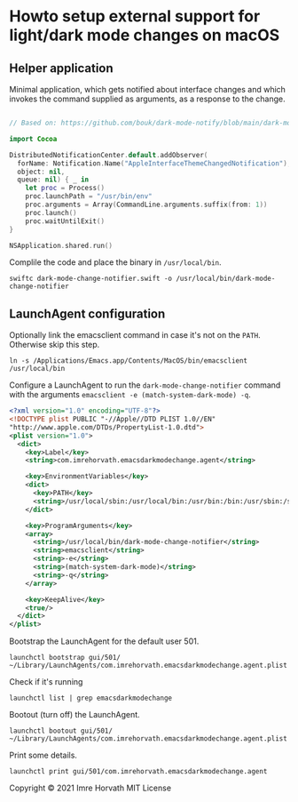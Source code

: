 # Howto setup external support for light/dark mode changes on macOS

## Helper application

Minimal application, which gets notified about interface changes and which invokes the command supplied as arguments, as a response to the change.

```swift

// Based on: https://github.com/bouk/dark-mode-notify/blob/main/dark-mode-notify.swift

import Cocoa

DistributedNotificationCenter.default.addObserver(
  forName: Notification.Name("AppleInterfaceThemeChangedNotification"),
  object: nil,
  queue: nil) { _ in
    let proc = Process()
    proc.launchPath = "/usr/bin/env"
    proc.arguments = Array(CommandLine.arguments.suffix(from: 1))
    proc.launch()
    proc.waitUntilExit()
}

NSApplication.shared.run()
```

Complile the code and place the binary in `/usr/local/bin`.

```shell
swiftc dark-mode-change-notifier.swift -o /usr/local/bin/dark-mode-change-notifier
```

## LaunchAgent configuration

Optionally link the emacsclient command in case it's not on the `PATH`. Otherwise skip this step.

```shell
ln -s /Applications/Emacs.app/Contents/MacOS/bin/emacsclient /usr/local/bin
```

Configure a LaunchAgent to run the `dark-mode-change-notifier` command with the arguments `emacsclient -e (match-system-dark-mode) -q`.

```xml
<?xml version="1.0" encoding="UTF-8"?>
<!DOCTYPE plist PUBLIC "-//Apple//DTD PLIST 1.0//EN"
"http://www.apple.com/DTDs/PropertyList-1.0.dtd">
<plist version="1.0">
  <dict>
    <key>Label</key>
    <string>com.imrehorvath.emacsdarkmodechange.agent</string>

    <key>EnvironmentVariables</key>
    <dict>
      <key>PATH</key>
      <string>/usr/local/sbin:/usr/local/bin:/usr/bin:/bin:/usr/sbin:/sbin:/Library/Apple/usr/bin</string>
    </dict>

    <key>ProgramArguments</key>
    <array>
      <string>/usr/local/bin/dark-mode-change-notifier</string>
      <string>emacsclient</string>
      <string>-e</string>
      <string>(match-system-dark-mode)</string>
      <string>-q</string>
    </array>

    <key>KeepAlive</key>
    <true/>
  </dict>
</plist>
```

Bootstrap the LaunchAgent for the default user 501.

```shell
launchctl bootstrap gui/501/ ~/Library/LaunchAgents/com.imrehorvath.emacsdarkmodechange.agent.plist
```

Check if it's running

```shell
launchctl list | grep emacsdarkmodechange
```

Bootout (turn off) the LaunchAgent.

```shell
launchctl bootout gui/501/ ~/Library/LaunchAgents/com.imrehorvath.emacsdarkmodechange.agent.plist
```

Print some details. 

```shell
launchctl print gui/501/com.imrehorvath.emacsdarkmodechange.agent
```

Copyright © 2021 Imre Horvath
MIT License
